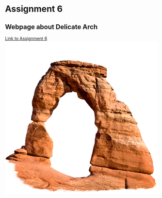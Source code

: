 # Assignment 6
## Webpage about Delicate Arch
[Link to Assignment 6](https://bridgerfiore.github.io/MART341-WebDesign/Assignment_6/)
![Delicate Arch](./Images/The%20real%20Delicate%20Arch.png)